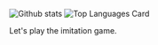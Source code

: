 
![Github stats](https://github-readme-stats.vercel.app/api?username=Enish258&theme=highcontrast&show_icons=true&count_private=true)
![Top Languages Card](https://github-readme-stats.vercel.app/api/top-langs/?username=Enish258&layout=compact)

Let's play the imitation game.

<!--
**Enish258/Enish258** is a ✨ _special_ ✨ repository because its `README.md` (this file) appears on your GitHub profile.

Here are some ideas to get you started:

- 🔭 I’m currently working on ...
- 🌱 I’m currently learning ...
- 👯 I’m looking to collaborate on ...
- 🤔 I’m looking for help with ...
- 💬 Ask me about ...
- 📫 How to reach me: ...
- 😄 Pronouns: ...
- ⚡ Fun fact: ...
-->
